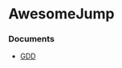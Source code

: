 # AwesomeJump
### Documents
- [GDD](https://docs.google.com/document/d/1XpwUizX4sju-hacB2D4vGi2fWnMIgXCk3vYPiAw_oW8)

